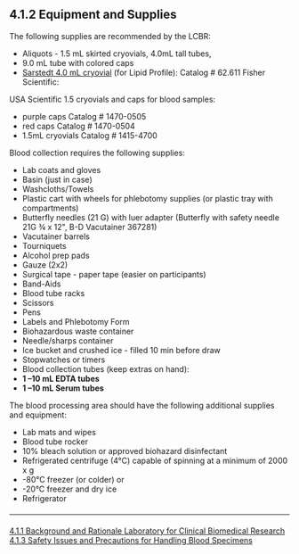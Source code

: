 ## 4.1.2 Equipment and Supplies

The following supplies are recommended by the LCBR:

* Aliquots - 1.5 mL skirted cryovials, 4.0mL tall tubes,
* 9.0 mL tube with colored caps
* <u>Sarstedt 4.0 mL cryovial</u> (for Lipid Profile): Catalog # 62.611 Fisher Scientific:

USA Scientific 1.5 cryovials and caps for blood samples:

* purple caps Catalog # 1470-0505
* red caps Catalog # 1470-0504
* 1.5mL cryovials Catalog # 1415-4700

Blood collection requires the following supplies:

* Lab coats and gloves
* Basin (just in case)
* Washcloths/Towels
* Plastic cart with wheels for phlebotomy supplies (or plastic tray with compartments)
* Butterfly needles (21 G) with luer adapter (Butterfly with safety needle 21G ¾ x 12", B-D
Vacutainer 367281)
* Vacutainer barrels
* Tourniquets
* Alcohol prep pads
* Gauze (2x2)
* Surgical tape - paper tape (easier on participants)
* Band-Aids
* Blood tube racks
* Scissors
* Pens
* Labels and Phlebotomy Form
* Biohazardous waste container
* Needle/sharps container
* Ice bucket and crushed ice - filled 10 min before draw
* Stopwatches or timers
* Blood collection tubes (keep extras on hand):
 * **1 –10 mL EDTA tubes**
 * **1 –10 mL Serum tubes**

The blood processing area should have the following additional supplies and equipment:

* Lab mats and wipes
* Blood tube rocker
* 10% bleach solution or approved biohazard disinfectant
* Refrigerated centrifuge (4°C) capable of spinning at a minimum of 2000 x g
* -80°C freezer (or colder) or
* -20°C freezer and dry ice
* Refrigerator


<hr class="soften" style="margin-top: 20px;margin-bottom: 20px;"/>

<div class="center">
<div class="btn-group">
  <a href=":pages_path:/manuals/laboratory-for-clinical-biomedical-research/4-01-01-background-and-rationale.md" class="btn btn-default">
    <span class="glyphicon glyphicon-chevron-left"></span>
    4.1.1 Background and Rationale
  </a>

  <a href=":pages_path:/manuals/laboratory-for-clinical-biomedical-research" class="btn btn-default">
    <span class="glyphicon glyphicon-chevron-up"></span>
    Laboratory for Clinical Biomedical Research
  </a>

  <a href=":pages_path:/manuals/laboratory-for-clinical-biomedical-research/4-01-03-safety-issues-and-precautions.md" class="btn btn-success">
    4.1.3 Safety Issues and Precautions for Handling Blood Specimens
    <span class="glyphicon glyphicon-chevron-right"></span>
  </a>
</div>
</div>
